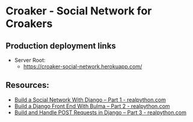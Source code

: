 # Croaker - Social Network for Croakers

## Production deployment links

* Server Root:
  * <https://croaker-social-network.herokuapp.com/>

## Resources:

* [Build a Social Network With Django – Part 1 - realpython.com](https://realpython.com/django-social-network-1/)
* [Build a Django Front End With Bulma – Part 2 - realpython.com](https://realpython.com/django-social-front-end-2/)
* [Build and Handle POST Requests in Django – Part 3 - realpython.com](https://realpython.com/django-social-post-3/)
